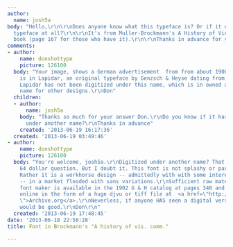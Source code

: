 ```yaml
---
author:
  name: josh5a
body: "Hello,\r\n\r\nDoes anyone know what this typeface is? Or if it exists as a
  typeface at all?\r\n\r\nIt's from Muller-Brockmann's A History of Viual Communication
  book (page 167 for those who have it).\r\n\r\nThanks in advance for your answers."
comments:
- author:
    name: donshottype
    picture: 126100
  body: "Your image, shows a German advertisement  from from about 1900. The heading
    is in Lapidar, an original typeface by Genzsch & Heyse dating from before 1895.\r\n[img:sites/default/files/old-images/Lapidar@GenzschHeyse1902_16pt_4477.jpg]\r\nAFAIK
    Lapidar has not been digitized under this name, which is in owned as the trade
    name for other designs.\r\nDon"
  children:
  - author:
      name: josh5a
    body: "Thanks so much for your answer Don.\r\nDo you know if it has been digitised
      under another name?\r\nThanks in advance"
    created: '2013-06-19 16:17:36'
  created: '2013-06-19 03:49:46'
- author:
    name: donshottype
    picture: 126100
  body: "You're welcome, josh5a.\r\nDigitized under another name? That is indeed the
    64 dollar question. But I doubt it. This font is not splashy or particularly elegant.
    Rather it is a workhorse design -- admittedly with with some interesting features
    -- in a market flooded with sans variations.\r\nSufficient raw material for a
    font maker is available in the 1902 G & H catalog at pages 348 and 349. It is
    online in the form of a huge djvu or tiff file at  <a href=\"http://www.archive.org/details/ProbenVonSchriften
    \">Archive.org</a>.\r\nNeverless, if anyone HAS seen a digital version a link
    would be good.\r\nDon\r\n"
  created: '2013-06-19 17:48:45'
date: '2013-06-18 22:58:28'
title: Font in Brockmann's "A history of vis. comm."

---
```

